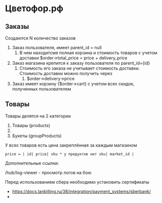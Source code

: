 # Цветофор.рф

## Заказы

Создаются N количество заказов

1. Заказ пользователя, имеет parent_id = null
   1. В нем находитсмя полная корзина и стоимость товаров с учетом доставки $order->total_price = price + delivery_price
2. Заказ магазина крепится к заказу пользователя по parent_id={id}
   1. Стоимость его заказа не учитывает стоимость доставки. Стоимость доставки можно получить через
      1. $order->delivery->price
3. Заказ имеет корзину {$order->cart} с учетом всех скидок, полученных пользователем

## Товары

Товары делятся на 2 категории

1. Товары (products)
2. 
3. Букеты (groupProducts)

У всех товаров есть цена закреплённая за каждым магазином

    price = | id| price| sku * у продуктов нет sku| market_id |

Дополнительные ссылки:

/hub/log-viewer - просмотр логов на бою



Перед использованием сбера необходимо установить сертификаты 

- https://docs.lanbilling.ru/38/integration/payment_systems/sberbank/
-
